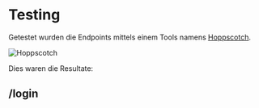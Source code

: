 # Testing

Getestet wurden die Endpoints mittels einem Tools namens [Hoppscotch](https://hoppscotch.io/).

![Hoppscotch](https://o.remove.bg/downloads/dc0cf088-ba24-49cc-b337-09d9c93c3c29/image-removebg-preview.png)

Dies waren die Resultate:

## /login


